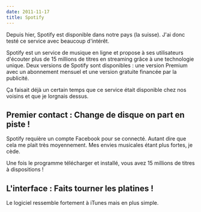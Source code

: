 ```yaml
---
date: 2011-11-17
title: Spotify
---
```

Depuis hier, Spotify est disponible dans notre pays (la suisse). J'ai donc testé ce service avec beaucoup d'intérêt.

<!--more-->Spotify est un service de musique en ligne et propose à ses utilisateurs d'écouter plus de 15 millions de titres en streaming grâce à une technologie unique. Deux versions de Spotify sont disponibles : une version Premium avec un abonnement mensuel et une version gratuite financée par la publicité.

Ça faisait déjà un certain temps que ce service était disponible chez nos voisins et que je lorgnais dessus.
<h2>Premier contact : Change de disque on part en piste !</h2>
Spotify requière un compte Facebook pour se connecté. Autant dire que cela me plait très moyennement. Mes envies musicales étant plus fortes, je cède.

Une fois le programme télécharger et installé, vous avez 15 millions de titres à dispositions !
<h2>L'interface : Faits tourner les platines !</h2>
Le logiciel ressemble fortement à iTunes mais en plus simple.
